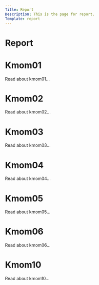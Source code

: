 ```yaml
---
Title: Report
Description: This is the page for report.
Template: report
---
```


Report
==========================

<div class="kmom-box">
    <h1>Kmom01</h1>
    <p>Read about kmom01...</p>
    <div class="button-box">
        <a class="button" href="report/kmom01">
            <span class="arrow">
                <i class="fas fa-arrow-right fa-2x"></i>
            </span>
        </a> 
    </div>
</div>

<div class="kmom-box">
    <h1>Kmom02</h1>
    <p>Read about kmom02...</p>
    <div class="button-box">
        <a class="button" href="report/kmom02">
            <span class="arrow">
                <i class="fas fa-arrow-right fa-2x"></i>
            </span>
        </a> 
    </div>
</div>

<div class="kmom-box">
    <h1>Kmom03</h1>
    <p>Read about kmom03...</p>
    <div class="button-box">
        <a class="button" href="report/kmom03">
            <span class="arrow">
                <i class="fas fa-arrow-right fa-2x"></i>
            </span>
        </a> 
    </div>
</div>

<div class="kmom-box">
    <h1>Kmom04</h1>
    <p>Read about kmom04...</p>
    <div class="button-box">
        <a class="button" href="#">
            <span class="arrow">
                <i class="fas fa-arrow-right fa-2x"></i>
            </span>
        </a> 
    </div>
</div>

<div class="kmom-box">
    <h1>Kmom05</h1>
    <p>Read about kmom05...</p>
    <div class="button-box">
        <a class="button" href="#">
            <span class="arrow">
                <i class="fas fa-arrow-right fa-2x"></i>
            </span>
        </a> 
    </div>
</div>

<div class="kmom-box">
    <h1>Kmom06</h1>
    <p>Read about kmom06...</p>
    <div class="button-box">
        <a class="button" href="#">
            <span class="arrow">
                <i class="fas fa-arrow-right fa-2x"></i>
            </span>
        </a> 
    </div>
</div>

<div class="kmom-box project">
    <h1>Kmom10</h1>
    <p>Read about kmom10...</p>
    <div class="button-box">
        <a class="button" href="#">
            <span class="arrow">
                <i class="fas fa-arrow-right fa-2x"></i>
            </span>
        </a> 
    </div>
</div>
